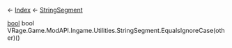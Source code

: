 ← [Index](Api-Index) ← [StringSegment](VRage.Game.ModAPI.Ingame.Utilities.StringSegment)

[bool](System.Boolean) bool VRage.Game.ModAPI.Ingame.Utilities.StringSegment.EqualsIgnoreCase(other)()